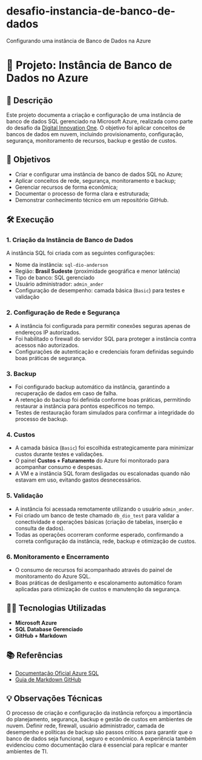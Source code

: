 # desafio-instancia-de-banco-de-dados
Configurando uma instância de Banco de Dados na Azure

# 🚀 Projeto: Instância de Banco de Dados no Azure

## 📖 Descrição
Este projeto documenta a criação e configuração de uma instância de banco de dados SQL gerenciado na Microsoft Azure, realizada como parte do desafio da [Digital Innovation One](https://dio.me). O objetivo foi aplicar conceitos de bancos de dados em nuvem, incluindo provisionamento, configuração, segurança, monitoramento de recursos, backup e gestão de custos.

## 🎯 Objetivos
- Criar e configurar uma instância de banco de dados SQL no Azure;
- Aplicar conceitos de rede, segurança, monitoramento e backup;
- Gerenciar recursos de forma econômica;
- Documentar o processo de forma clara e estruturada;
- Demonstrar conhecimento técnico em um repositório GitHub.

## 🛠️ Execução

### 1. Criação da Instância de Banco de Dados
A instância SQL foi criada com as seguintes configurações:
- Nome da instância: `sql-dio-anderson`
- Região: **Brasil Sudeste** (proximidade geográfica e menor latência)
- Tipo de banco: SQL gerenciado
- Usuário administrador: `admin_ander`
- Configuração de desempenho: camada básica (`Basic`) para testes e validação

### 2. Configuração de Rede e Segurança
- A instância foi configurada para permitir conexões seguras apenas de endereços IP autorizados.
- Foi habilitado o firewall do servidor SQL para proteger a instância contra acessos não autorizados.
- Configurações de autenticação e credenciais foram definidas seguindo boas práticas de segurança.

### 3. Backup
- Foi configurado backup automático da instância, garantindo a recuperação de dados em caso de falha.
- A retenção do backup foi definida conforme boas práticas, permitindo restaurar a instância para pontos específicos no tempo.
- Testes de restauração foram simulados para confirmar a integridade do processo de backup.

### 4. Custos
- A camada básica (`Basic`) foi escolhida estrategicamente para minimizar custos durante testes e validações.
- O painel **Custos + Faturamento** do Azure foi monitorado para acompanhar consumo e despesas.
- A VM e a instância SQL foram desligadas ou escalonadas quando não estavam em uso, evitando gastos desnecessários.

### 5. Validação
- A instância foi acessada remotamente utilizando o usuário `admin_ander`.
- Foi criado um banco de teste chamado `db_dio_test` para validar a conectividade e operações básicas (criação de tabelas, inserção e consulta de dados).
- Todas as operações ocorreram conforme esperado, confirmando a correta configuração da instância, rede, backup e otimização de custos.

### 6. Monitoramento e Encerramento
- O consumo de recursos foi acompanhado através do painel de monitoramento do Azure SQL.
- Boas práticas de desligamento e escalonamento automático foram aplicadas para otimização de custos e manutenção da segurança.

## 🧑‍💻 Tecnologias Utilizadas
- **Microsoft Azure**
- **SQL Database Gerenciado**
- **GitHub + Markdown**

## 📚 Referências
- [Documentação Oficial Azure SQL](https://learn.microsoft.com/azure/azure-sql/)
- [Guia de Markdown GitHub](https://docs.github.com/pt/get-started/writing-on-github)

## 💡 Observações Técnicas
  O processo de criação e configuração da instância reforçou a importância do planejamento, segurança, backup e gestão de custos em ambientes de nuvem. Definir rede, firewall, usuário administrador, camada de desempenho e políticas de backup são passos críticos para garantir que o banco de dados seja funcional, seguro e econômico. A experiência também evidenciou como documentação clara é essencial para replicar e manter ambientes de TI.
